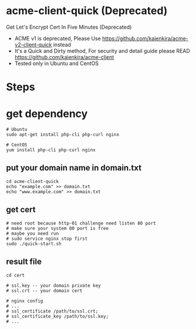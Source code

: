 # acme-client-quick (Deprecated)
Get Let's Encrypt Cert In Five Minutes (Deprecated)

* ACME v1 is deprecated,
  Please Use https://github.com/kaienkira/acme-v2-client-quick instead
* It's a Quick and Dirty method, For security and detail guide please READ
  https://github.com/kaienkira/acme-client
* Tested only in Ubuntu and CentOS

# Steps
# get dependency
```
# Ubuntu
sudo apt-get install php-cli php-curl nginx

# CentOS
yum install php-cli php-curl nginx
```

## put your domain name in domain.txt
```
cd acme-client-quick
echo "example.com" >> domain.txt
echo "www.example.com" >> domain.txt
```

## get cert
```
# need root because http-01 challenge need listen 80 port
# make sure your system 80 port is free
# maybe you need run
# sudo service nginx stop first
sudo ./quick-start.sh
```

## result file
```
cd cert

# ssl.key -- your domain private key
# ssl.crt -- your domain cert

# nginx config
# ...
# ssl_certificate /path/to/ssl.crt;
# ssl_certificate_key /path/to/ssl.key;
# ...
```
